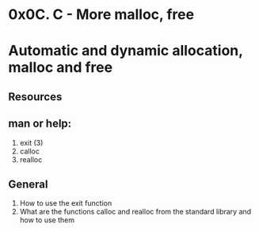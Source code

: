# 0x0C. C - More malloc, free

# Automatic and dynamic allocation, malloc and free

## Resources

## man or help:

1. exit (3)
2. calloc
3. realloc

## General

1. How to use the exit function
2. What are the functions calloc and realloc from the standard library and how to use them
